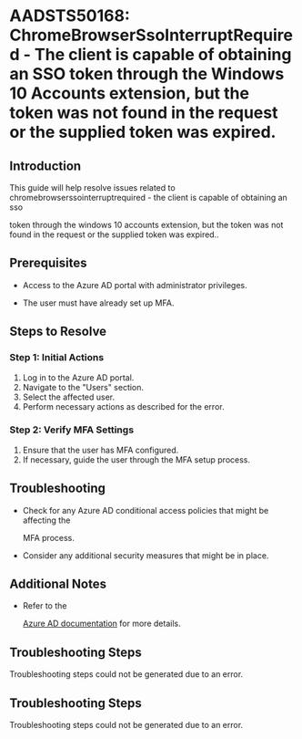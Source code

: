
# AADSTS50168: ChromeBrowserSsoInterruptRequired - The client is capable of obtaining an SSO token through the Windows 10 Accounts extension, but the token was not found in the request or the supplied token was expired.


## Introduction

This guide will help resolve issues related to
chromebrowserssointerruptrequired - the client is capable of obtaining an sso

token through the windows 10 accounts extension, but the token was not found in
the request or the supplied token was expired..


## Prerequisites


* Access to the Azure AD portal with administrator privileges.

* The user must have already set up MFA.


## Steps to Resolve


### Step 1: Initial Actions

1. Log in to the Azure AD portal.
2. Navigate to the "Users" section.
3. Select the affected user.
4. Perform necessary actions as described for the error.


### Step 2: Verify MFA Settings

1. Ensure that the user has MFA configured.
2. If necessary, guide the user through the MFA setup process.


## Troubleshooting


* Check for any Azure AD conditional access policies that might be affecting the

  MFA process.

* Consider any additional security measures that might be in place.


## Additional Notes


* Refer to the

  [Azure AD 
documentation](https://learn.microsoft.com/en-us/azure/active-directory/)
  for more details.


## Troubleshooting Steps

Troubleshooting steps could not be generated due to an error.


## Troubleshooting Steps

Troubleshooting steps could not be generated due to an error.